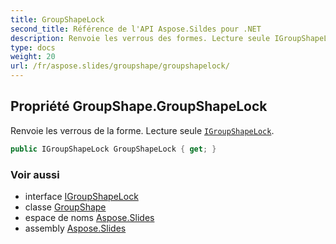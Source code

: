 ```yaml
---
title: GroupShapeLock
second_title: Référence de l'API Aspose.Sildes pour .NET
description: Renvoie les verrous des formes. Lecture seule IGroupShapeLockaspose.slides/igroupshapelock.
type: docs
weight: 20
url: /fr/aspose.slides/groupshape/groupshapelock/
---
```


## Propriété GroupShape.GroupShapeLock

Renvoie les verrous de la forme. Lecture seule [`IGroupShapeLock`](../../igroupshapelock).

```csharp
public IGroupShapeLock GroupShapeLock { get; }
```

### Voir aussi

* interface [IGroupShapeLock](../../igroupshapelock)
* classe [GroupShape](../../groupshape)
* espace de noms [Aspose.Slides](../../groupshape)
* assembly [Aspose.Slides](../../../)

<!-- NE PAS MODIFIER : généré par xmldocmd pour Aspose.Slides.dll -->